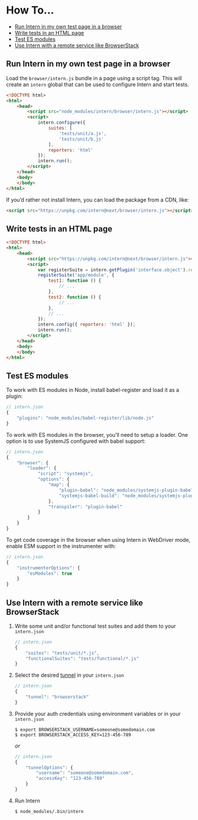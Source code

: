 # How To...

<!-- vim-markdown-toc GFM -->
* [Run Intern in my own test page in a browser](#run-intern-in-my-own-test-page-in-a-browser)
* [Write tests in an HTML page](#write-tests-in-an-html-page)
* [Test ES modules](#test-es-modules)
* [Use Intern with a remote service like BrowserStack](#use-intern-with-a-remote-service-like-browserstack)

<!-- vim-markdown-toc -->

## Run Intern in my own test page in a browser

Load the `browser/intern.js` bundle in a page using a script tag. This will create an `intern` global that can be used
to configure Intern and start tests.

```html
<!DOCTYPE html>
<html>
    <head>
        <script src="node_modules/intern/browser/intern.js"></script>
        <script>
            intern.configure({
                suites: [
                    'tests/unit/a.js',
                    'tests/unit/b.js'
                ],
                reporters: 'html'
            });
            intern.run();
        </script>
    </head>
    <body>
    </body>
</html>
```

If you’d rather not install Intern, you can load the package from a CDN, like:

```html
<script src="https://unpkg.com/intern@next/browser/intern.js"></script>
```

## Write tests in an HTML page

```html
<!DOCTYPE html>
<html>
    <head>
        <script src="https://unpkg.com/intern@next/browser/intern.js"></script>
        <script>
            var registerSuite = intern.getPlugin('interface.object').registerSuite;
            registerSuite('app/module', {
                test1: function () {
                    // ...
                },
                test2: function () {
                    // ...
                },
                // ...
            });
            intern.config({ reporters: 'html' });
            intern.run();
        </script>
    </head>
    <body>
    </body>
</html>
```

## Test ES modules

To work with ES modules in Node, install babel-register and load it as a plugin:

```js
// intern.json
{
    "plugins": "node_modules/babel-register/lib/node.js"
}
```

To work with ES modules in the browser, you’ll need to setup a loader. One option is to use SystemJS configured with babel support:

```js
// intern.json
{
    "browser": {
        "loader": {
            "script": "systemjs",
            "options": {
                "map": {
                    "plugin-babel": "node_modules/systemjs-plugin-babel/plugin-babel.js",
                    "systemjs-babel-build": "node_modules/systemjs-plugin-babel/systemjs-babel-browser.js"
                },
                "transpiler": "plugin-babel"
            }
        }
    }
}
```

To get code coverage in the browser when using Intern in WebDriver mode, enable ESM support in the instrumenter with:

```js
// intern.json
{
    "instrumenterOptions": {
        "esModules": true
    }
}
```

## Use Intern with a remote service like BrowserStack

1. Write some unit and/or functional test suites and add them to your `intern.json`
   ```js
   // intern.json
   {
       "suites": "tests/unit/*.js",
       "functionalSuites": "tests/functional/*.js"
   }
   ```
2. Select the desired [tunnel](configuration.md#tunnel) in your `intern.json`
   ```js
   // intern.json
   {
       "tunnel": "browserstack"
   }
   ```
3. Provide your auth credentials using environment variables or in your `intern.json`
   ```
   $ export BROWSERSTACK_USERNAME=someone@somedomain.com
   $ export BROWSERSTACK_ACCESS_KEY=123-456-789
   ```
   _or_
   ```js
   // intern.json
   {
       "tunnelOptions": {
           "username": "someone@somedomain.com",
           "accessKey": "123-456-789"
       }
   }
   ```
4. Run Intern
   ```
   $ node_modules/.bin/intern
   ```
